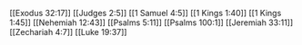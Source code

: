 [[Exodus 32:17]]
[[Judges 2:5]]
[[1 Samuel 4:5]]
[[1 Kings 1:40]]
[[1 Kings 1:45]]
[[Nehemiah 12:43]]
[[Psalms 5:11]]
[[Psalms 100:1]]
[[Jeremiah 33:11]]
[[Zechariah 4:7]]
[[Luke 19:37]]

